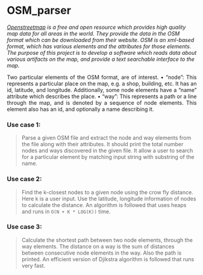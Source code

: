# OSM_parser

*[Openstreetmap](www.openstreetmap.org) is a free and open resource which provides high
quality map data for all areas in the world. They provide the data in the OSM format which can
be downloaded from their website. OSM is an xml-based format, which has various elements and
the attributes for those elements. The purpose of this project is to develop a software which
reads data about various artifacts on the map, and provide a text searchable interface to the
map.* 
<p align="justify">
Two particular elements of the OSM format, are of interest.
• “node”: This represents a particular place on the map, e.g. a shop, building, etc. It has an id, latitude, and longitude. Additionally, some node elements have a “name” attribute which describes the place.
• “way”: This represents a path or a line through the map, and is denoted by a sequence of node elements. This element also has an id, and optionally a name describing it.</p>

### Use case 1:
> Parse a given OSM file and extract the node and way elements from the file along with their attributes. It should print the total number nodes and ways discovered in the given file. It allow a user to search for a particular element by matching input string with substring of the name.

### Use case 2:
> Find the k-closest nodes to a given node using the crow fly distance. Here k is a user input. Use the latitude, longitude information of nodes to calculate the distance. An algorithm is followed that uses heaps and runs in ```O(N + K * LOG(K))``` time.

### Use case 3:
> Calculate the shortest path between two node elements, through the way elements. The distance on a way is the sum of distances between consecutive node elements in the way. Also the path is printed. An efficient version of Djikstra algorithm is followed that runs very fast.
